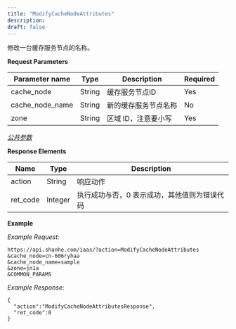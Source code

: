 ```yaml
---
title: "ModifyCacheNodeAttributes"
description: 
draft: false
---
```




修改一台缓存服务节点的名称。

**Request Parameters**

| Parameter name | Type | Description | Required |
| --- | --- | --- | --- |
| cache_node | String | 缓存服务节点ID | Yes |
| cache_node_name | String | 新的缓存服务节点名称 | No |
| zone | String | 区域 ID，注意要小写 | Yes |

[_公共参数_](../../../parameters/)

**Response Elements**

| Name | Type | Description |
| --- | --- | --- |
| action | String | 响应动作 |
| ret_code | Integer | 执行成功与否，0 表示成功，其他值则为错误代码 |

**Example**

_Example Request_:

```
https://api.shanhe.com/iaas/?action=ModifyCacheNodeAttributes
&cache_node=cn-606ryhaa
&cache_node_name=sample
&zone=jn1a
&COMMON_PARAMS
```

_Example Response_:

```
{
  "action":"ModifyCacheNodeAttributesResponse",
  "ret_code":0
}
```
